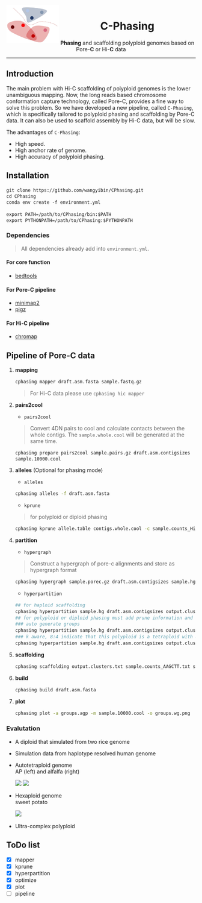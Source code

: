 <img src="pictures/logo/C-Phasing_logo3.jpg" alt="C-Phasing logo" width="140px" align="left" />
<h1 align="center"><b>C</b>-Phasing</h1>
<p align="center"> <b>Phasing</b> and scaffolding polyploid genomes based on Pore-<b>C</b> or Hi-<b>C</b> data</p>

***  

## Introduction
The main problem with Hi-C scaffolding of polyploid genomes is the lower unambiguous mapping. Now, the long reads based chromosome conformation capture technology, called Pore-C, provides a fine way to solve this problem. So we have developed a new pipeline, called `C-Phasing`, which is specifically tailored to polyploid phasing and scaffolding by Pore-C data. It can also be used to scaffold assembly by Hi-C data, but will be slow.  
  
The advantages of `C-Phasing`:   
- High speed.   
- High anchor rate of genome. 
- High accuracy of polyploid phasing. 

## Installation
```
git clone https://github.com/wangyibin/CPhasing.git
cd CPhasing
conda env create -f environment.yml

export PATH=/path/to/CPhasing/bin:$PATH
export PYTHONPATH=/path/to/CPhasing:$PYTHONPATH
```
### Dependencies
> All dependencies already add into `environment.yml`.
#### For core function
- [bedtools](https://bedtools.readthedocs.io/en/latest/)
#### For Pore-C pipeline
- [minimap2](https://github.com/lh3/minimap2)
- [pigz](https://github.com/madler/pigz)
#### For Hi-C pipeline
- [chromap](https://github.com/haowenz/chromap)


## Pipeline of Pore-C data
1. **mapping** 
    ```bash
    cphasing mapper draft.asm.fasta sample.fastq.gz
    ```
    > For Hi-C data please use `cphasing hic mapper` 
2. **pairs2cool**
    - `pairs2cool`
    > Convert 4DN pairs to cool and calculate contacts between the whole contigs. 
    > The `sample.whole.cool` will be generated at the same time.
    ```
    cphasing prepare pairs2cool sample.pairs.gz draft.asm.contigsizes sample.10000.cool
    ```
3. **alleles** (Optional for phasing mode)
   
    - `alleles`
    ```bash
    cphasing alleles -f draft.asm.fasta
    ```
    - `kprune`
    > for polyploid or diploid phasing
    ```bash
    cphasing kprune allele.table contigs.whole.cool -c sample.counts_HindIII.txt
    ```
4. **partition**
    - `hypergraph`
    > Construct a hypergraph of pore-c alignments and store as hypergraph format
    ```bash
    cphasing hypergraph sample.porec.gz draft.asm.contigsizes sample.hg -t 4
    ```
    - `hyperpartition`
    ```bash
    ## for haploid scaffolding 
    cphasing hyperpartition sample.hg draft.asm.contigsizes output.clusters.txt
    ## for polyploid or diploid phasing must add prune information and use the incremental partition mode
    ### auto generate groups
    cphasing hyperpartition sample.hg draft.asm.contigsizes output.clusters.txt --prune prune.contig.list -inc -t 4
    ### k aware, 8:4 indicate that this polyploid is a tetraploid with 8 chromosome in each haplotype
    cphasing hyperpartition sample.hg draft.asm.contigsizes output.clusters.txt --prune prune.contig.list -inc -k 8:4 -t 4
    ```
5. **scaffolding**
    ```bash
    cphasing scaffolding output.clusters.txt sample.counts_AAGCTT.txt sample.clm -t 4
    ```
6. **build**
    ```bash
    cphasing build draft.asm.fasta
    ```
7. **plot**
    ```bash
    cphasing plot -a groups.agp -m sample.10000.cool -o groups.wg.png
    ```

### Evalutation 
- A diploid that simulated from two rice genome

- Simulation data from haplotype resolved human genome

- Autotetraploid genome  
    AP (left) and alfalfa (right)
    <p float="center">
        <img src="pictures/AP/groups.wg.png" width="250" />
        <img src="pictures/M1/groups.wg.png" width="250" />
    </p>
    

- Hexaploid genome  
    sweet potato
    <p float="center">
        <img src="pictures/SP/groups.wg.png" width="400" />
    </p>
- Ultra-complex polyploid

## ToDo list
- [x] mapper
- [x] kprune
- [x] hyperpartition
- [x] optimize
- [x] plot
- [ ] pipeline
